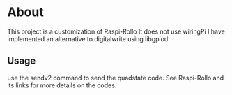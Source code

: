 # About

This project is a customization of Raspi-Rollo[](https://github.com/bjwelker/Raspi-Rollo)
It does not use wiringPi
I have implemented an alternative to digitalwrite using libgpiod 

## Usage

use the sendv2 command to send the quadstate code. 
See Raspi-Rollo and its links for more details on the codes.
